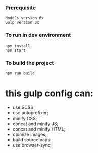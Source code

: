 ### Prerequisite

```
NodeJs version 6x
Gulp version 3x
```

### To run in dev environment

```
npm install
npm start
```

### To build the project

```
npm run build
```

# this gulp config can:

* use SCSS
* use autoprefixer;
* minify CSS;
* concat and minify JS;
* concat and minify HTML;
* opimize images;
* build sourcemaps
* use browser-sync

